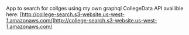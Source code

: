 App to search for collges using my own graphql CollegeData API
availible here: [http://college-search.s3-website.us-west-1.amazonaws.com/]http://college-search.s3-website.us-west-1.amazonaws.com/